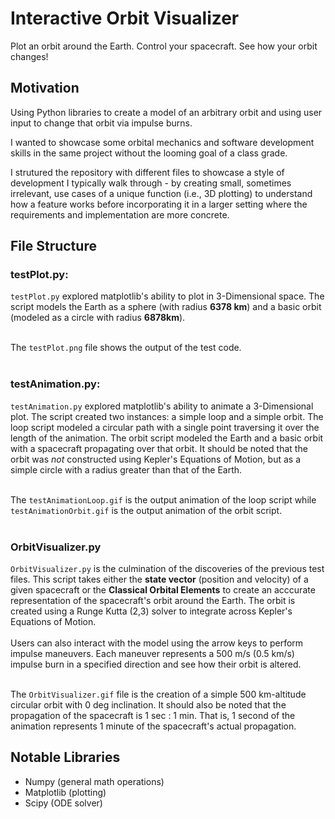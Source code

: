# **Interactive Orbit Visualizer**
Plot an orbit around the Earth. Control your spacecraft. See how your orbit changes!

## **Motivation**
Using Python libraries to create a model of an arbitrary orbit and using user input to change that orbit via impulse burns.

I wanted to showcase some orbital mechanics and software development skills in the same project without the looming goal of a class grade.

I strutured the repository with different files to showcase a style of development I typically walk through - by creating small, sometimes irrelevant, use cases of a unique function (i.e., 3D plotting) to understand how a feature works before incorporating it in a larger setting where the requirements and implementation are more concrete.

## **File Structure**
### **testPlot.py:**</br>
``testPlot.py`` explored matplotlib's ability to plot in 3-Dimensional space. The script models the Earth as a sphere (with radius **6378 km**) and a basic orbit (modeled as a circle with radius **6878km**).</br></br>

The ``testPlot.png`` file shows the output of the test code.</br></br>

### **testAnimation.py:**
``testAnimation.py`` explored matplotlib's ability to animate a 3-Dimensional plot. The script created two instances: a simple loop and a simple orbit. The loop script modeled a circular path with a single point traversing it over the length of the animation. The orbit script modeled the Earth and a basic orbit with a spacecraft propagating over that orbit. It should be noted that the orbit was *not* constructed using Kepler's Equations of Motion, but as a simple circle with a radius greater than that of the Earth.</br></br>

The ``testAnimationLoop.gif`` is the output animation of the loop script while ``testAnimationOrbit.gif`` is the output animation of the orbit script.</br></br>

### **OrbitVisualizer.py**</br>
``OrbitVisualizer.py`` is the culmination of the discoveries of the previous test files. This script takes either the **state vector** (position and velocity) of a given spacecraft or the **Classical Orbital Elements** to create an acccurate representation of the spacecraft's orbit around the Earth. The orbit is created using a Runge Kutta (2,3) solver to integrate across Kepler's Equations of Motion. </br></br>
Users can also interact with the model using the arrow keys to perform impulse maneuvers. Each maneuver represents a 500 m/s (0.5 km/s) impulse burn in a specified direction and see how their orbit is altered.</br></br>

The ``OrbitVisualizer.gif`` file is the creation of a simple 500 km-altitude circular orbit with 0 deg inclination. It should also be noted that the propagation of the spacecraft is 1 sec : 1 min. That is, 1 second of the animation represents 1 minute of the spacecraft's actual propagation.

## **Notable Libraries**
* Numpy (general math operations)
* Matplotlib (plotting)
* Scipy (ODE solver)